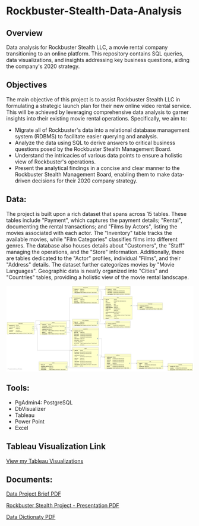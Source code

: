 # Rockbuster-Stealth-Data-Analysis
## Overview
Data analysis for Rockbuster Stealth LLC, a movie rental company transitioning to an online platform. This repository contains SQL queries, data visualizations, and insights addressing key business questions, aiding the company's 2020 strategy.
## Objectives
The main objective of this project is to assist Rockbuster Stealth LLC in formulating a strategic launch plan for their new online video rental service. This will be achieved by leveraging comprehensive data analysis to garner insights into their existing movie rental operations. Specifically, we aim to:

- Migrate all of Rockbuster's data into a relational database management system (RDBMS) to facilitate easier querying and analysis.
- Analyze the data using SQL to derive answers to critical business questions posed by the Rockbuster Stealth Management Board.
- Understand the intricacies of various data points to ensure a holistic view of Rockbuster's operations.
- Present the analytical findings in a concise and clear manner to the Rockbuster Stealth Management Board, enabling them to make data-driven decisions for their 2020 company strategy.
## Data:
The project is built upon a rich dataset that spans across 15 tables. These tables include "Payment", which captures the payment details; "Rental", documenting the rental transactions; and "Films by Actors", listing the movies associated with each actor. The "Inventory" table tracks the available movies, while "Film Categories" classifies films into different genres. The database also houses details about "Customers", the "Staff" managing the operations, and the "Store" information. Additionally, there are tables dedicated to the "Actor" profiles, individual "Films", and their "Address" details. The dataset further categorizes movies by "Movie Languages". Geographic data is neatly organized into "Cities" and "Countries" tables, providing a holistic view of the movie rental landscape.

![Screenshot of the ERD](https://github.com/Hakundo/Rockbuster-Stealth-Data-Analysis/blob/main/Rockbuster%20Tables%20ERD.jpg?raw=true)


## Tools:
- PgAdmin4: PostgreSQL
- DbVisualizer
- Tableau
- Power Point
- Excel

## Tableau Visualization Link
[View my Tableau Visualizations](https://public.tableau.com/app/profile/facundo.arakaki/viz/ROCKBUSTERSTEALTHPROJECT_16911437981570/ROCKBUSTERSTEALTHPROJECT?publish=yes)

## Documents:

[Data Project Brief PDF](https://github.com/Hakundo/Rockbuster-Stealth-Data-Analysis/blob/main/A3_Data_Project_Brief%20.pdf)

[Rockbuster Stealth Project - Presentation PDF](https://github.com/Hakundo/Rockbuster-Stealth-Data-Analysis/blob/main/Rockbuster%20Stealth%20Project%20-%20Presentation%20PDF.pdf)

[Data Dictionaty PDF](https://github.com/Hakundo/Rockbuster-Stealth-Data-Analysis/blob/main/DATA%20DICTIONARY.pdf)
